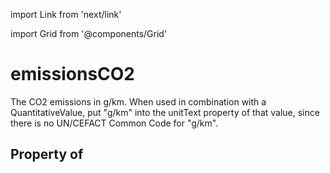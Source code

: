 import Link from 'next/link'
  
import Grid from '@components/Grid'

# emissionsCO2

The CO2 emissions in g/km. When used in combination with a QuantitativeValue, put "g/km" into the unitText property of that value, since there is no UN/CEFACT Common Code for "g/km".

## Property of



